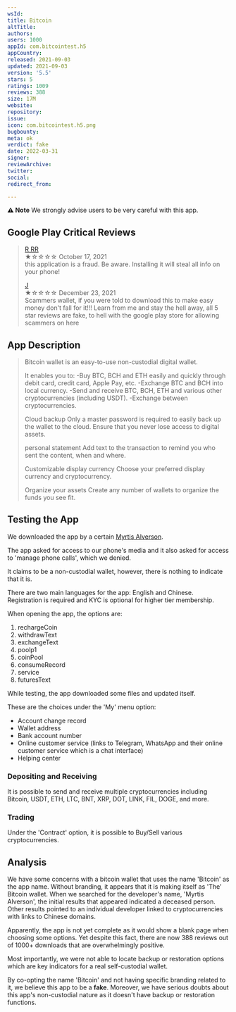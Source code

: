 ```yaml
---
wsId: 
title: Bitcoin
altTitle: 
authors: 
users: 1000
appId: com.bitcointest.h5
appCountry: 
released: 2021-09-03
updated: 2021-09-03
version: '5.5'
stars: 5
ratings: 1009
reviews: 388
size: 17M
website: 
repository: 
issue: 
icon: com.bitcointest.h5.png
bugbounty: 
meta: ok
verdict: fake
date: 2022-03-31
signer: 
reviewArchive: 
twitter: 
social: 
redirect_from: 

---
```


**⚠️ Note** We strongly advise users to be very careful with this app.

## Google Play Critical Reviews

> [R RR](https://play.google.com/store/apps/details?id=com.bitcointest.h5&reviewId=gp%3AAOqpTOGQViOhwD8MONOGPNmCLTwvTNBLy29sPalZLBZncsZ0GqctB25D0oDwkcKvivfFh5taRQH7VNXAiadEzw)<br>
  ★☆☆☆☆ October 17, 2021 <br>
       this application is a fraud. Be aware. Installing it will steal all info on your phone!
>       
> [J](https://play.google.com/store/apps/details?id=com.bitcointest.h5&reviewId=gp%3AAOqpTOHCWEB8RfWW02oYk6KMiQeRxeW_HwgYswQ9sSFqhXjnKnYwrFaKvAH0E4WuijKCQtORVQ1_A4rTX4RTZw)<br>
  ★☆☆☆☆ December 23, 2021 <br>
       Scammers wallet, if you were told to download this to make easy money don't fall for it!!! Learn from me and stay the hell away, all 5 star reviews are fake, to hell with the google play store for allowing scammers on here       

## App Description 

> Bitcoin wallet is an easy-to-use non-custodial digital wallet.
>
> It enables you to:
> -Buy BTC, BCH and ETH easily and quickly through debit card, credit card, Apple Pay, etc.
> -Exchange BTC and BCH into local currency.
> -Send and receive BTC, BCH, ETH and various other cryptocurrencies (including USDT).
> -Exchange between cryptocurrencies.
>
> Cloud backup
> Only a master password is required to easily back up the wallet to the cloud. Ensure that you never lose access to digital assets.
> 
> personal statement
> Add text to the transaction to remind you who sent the content, when and where.
>
> Customizable display currency
> Choose your preferred display currency and cryptocurrency.
> 
> Organize your assets
> Create any number of wallets to organize the funds you see fit.

## Testing the App

We downloaded the app by a certain [Myrtis Alverson](https://play.google.com/store/apps/developer?id=Myrtis+Alverson). 

The app asked for access to our phone's media and it also asked for access to 'manage phone calls', which we denied. 

It claims to be a non-custodial wallet, however, there is nothing to indicate that it is. 

There are two main languages for the app: English and Chinese. Registration is required and KYC is optional for higher tier membership.

When opening the app, the options are:

1. rechargeCoin
2. withdrawText
3. exchangeText
4. poolp1
5. coinPool
6. consumeRecord
7. service
8. futuresText

While testing, the app downloaded some files and updated itself.  

These are the choices under the 'My' menu option:

- Account change record
- Wallet address
- Bank account number
- Online customer service (links to Telegram, WhatsApp and their online customer service which is a chat interface)
- Helping center

### Depositing and Receiving

It is possible to send and receive multiple cryptocurrencies including Bitcoin, USDT, ETH, LTC, BNT, XRP, DOT, LINK, FIL, DOGE, and more. 

### Trading

Under the 'Contract' option, it is possible to Buy/Sell various cryptocurrencies.

## Analysis 

We have some concerns with a bitcoin wallet that uses the name 'Bitcoin' as the app name. Without branding, it appears that it is making itself as 'The' Bitcoin wallet. When we searched for the developer's name, 'Myrtis Alverson', the initial results that appeared indicated a deceased person. Other results pointed to an individual developer linked to cryptocurrencies with links to Chinese domains. 

Apparently, the app is not yet complete as it would show a blank page when choosing some options. Yet despite this fact, there are now 388 reviews out of 1000+ downloads that are overwhelmingly positive. 

Most importantly, we were not able to locate backup or restoration options which are key indicators for a real self-custodial wallet. 

By co-opting the name 'Bitcoin' and not having specific branding related to it, we believe this app to be a **fake**. Moreover, we have serious doubts about this app's non-custodial nature as it doesn't have backup or restoration functions. 

